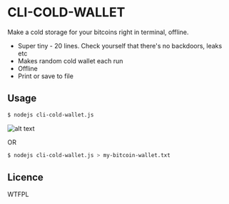 # CLI-COLD-WALLET

Make a cold storage for your bitcoins right in terminal, offline.

* Super tiny - 20 lines. Check yourself that there's no backdoors, leaks etc
* Makes random cold wallet each run
* Offline
* Print or save to file

## Usage

```bash
$ nodejs cli-cold-wallet.js 
```
![alt text](https://user-images.githubusercontent.com/1913337/31589146-333b1194-b205-11e7-8208-313e45e9ea6f.png "Screenshot")


OR

```bash
$ nodejs cli-cold-wallet.js > my-bitcoin-wallet.txt
```

## Licence

WTFPL
